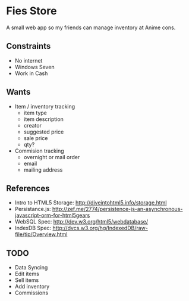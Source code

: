 # Fies Store

A small web app so my friends can manage inventory at Anime cons.

## Constraints

 * No internet
 * Windows Seven
 * Work in Cash

## Wants

 * Item / inventory tracking
   * item type
   * item description
   * creator
   * suggested price
   * sale price
   * qty?
 * Commision tracking
   * overnight or mail order
   * email
   * mailing address

## References

 * Intro to HTML5 Storage: <http://diveintohtml5.info/storage.html>
 * Persistance.js: <http://zef.me/2774/persistence-js-an-asynchronous-javascript-orm-for-html5gears>
 * WebSQL Spec: <http://dev.w3.org/html5/webdatabase/>
 * IndexDB Spec: <http://dvcs.w3.org/hg/IndexedDB/raw-file/tip/Overview.html>

## TODO

 * Data Syncing
 * Edit items
 * Sell items
 * Add inventory
 * Commissions
